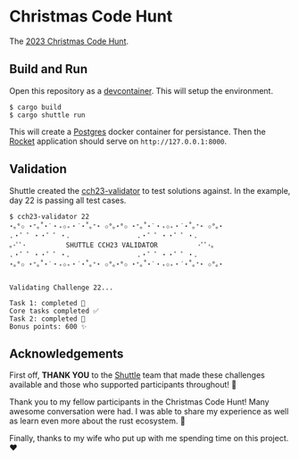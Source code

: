# Christmas Code Hunt

The [2023 Christmas Code Hunt](https://console.shuttle.rs/cch).

## Build and Run

Open this repository as a [devcontainer](https://containers.dev). This will setup the environment.

```shell
$ cargo build
$ cargo shuttle run
```

This will create a [Postgres](https://hub.docker.com/_/postgres) docker container for persistance. Then the [Rocket](https://rocket.rs) application should serve on `http://127.0.0.1:8000`.

## Validation

Shuttle created the [cch23-validator](https://crates.io/crates/cch23-validator) to test solutions against. In the example, day 22 is passing all test cases.

```shell
$ cch23-validator 22
⋆｡°✩ ⋆⁺｡˚⋆˙‧₊✩₊‧˙⋆˚｡⁺⋆ ✩°｡⋆°✩ ⋆⁺｡˚⋆˙‧₊✩₊‧˙⋆˚｡⁺⋆ ✩°｡⋆
.・゜゜・・゜゜・．                .・゜゜・・゜゜・．
｡･ﾟﾟ･          SHUTTLE CCH23 VALIDATOR          ･ﾟﾟ･｡
.・゜゜・・゜゜・．                .・゜゜・・゜゜・．
⋆｡°✩ ⋆⁺｡˚⋆˙‧₊✩₊‧˙⋆˚｡⁺⋆ ✩°｡⋆°✩ ⋆⁺｡˚⋆˙‧₊✩₊‧˙⋆˚｡⁺⋆ ✩°｡⋆


Validating Challenge 22...

Task 1: completed 🎉
Core tasks completed ✅
Task 2: completed 🎉
Bonus points: 600 ✨
```

## Acknowledgements

First off, **THANK YOU** to the [Shuttle](https://www.shuttle.rs) team that made these challenges available and those who supported participants throughout! 🚀

Thank you to my fellow participants in the Christmas Code Hunt! Many awesome conversation were had. I was able to share my experience as well as learn even more about the rust ecosystem. 🦀

Finally, thanks to my wife who put up with me spending time on this project. ❤️

